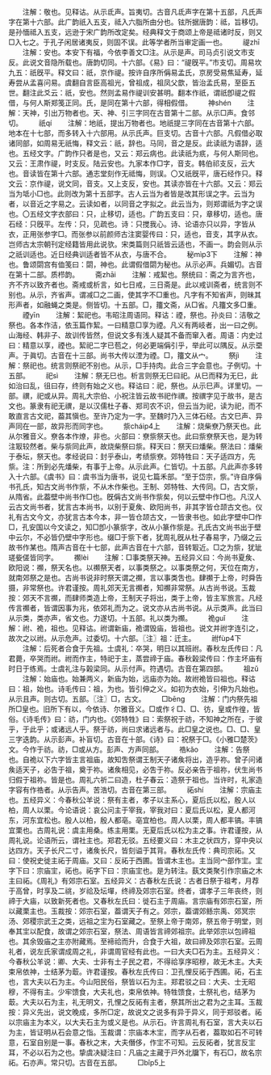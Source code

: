 <!-- { "loadSidebar": true } -->
　　注解：敬也。见释诂。从示氐声。旨夷切。古音凡氐声字在第十五部，凡氏声字在第十六部。此广韵祇入五支，祗入六脂所由分也。铉所据唐韵：祗，旨移切。是孙愐祗入五支，远逊于宋广韵所改定矣。经典释文于商颂上帝是祗诸时反，则又□入七之。于孔子闲居诸夷反，则固不误。此等学者所当审定画一也。
　　禔zhī
　　注解：安也。本安下有福，今依李善文□注。从示是声。司马贞引说文市支反。此说文音隐所载也。唐韵切同。十六部。《易》曰：“禔旣平。”市支切。周易坎九五：祇旣平。释文曰：祇，京作禔。按许自序所偁易孟氏，京房受易焦延寿，延寿尝从孟喜问易。虞翻自言臣高祖光，曾祖成，祖凤父歆，皆治孟氏易，至臣五世。翻注此爻云：祇，安也。然则孟易作禔训安甚明。翻本作祇，谓祇卽禔之假借，与何人斯郑笺正同。氏，是同在第十六部，得相假借。
　　神shén
　　注解：天神，引出万物者也。天、神、引三字同在古音第十二部。从示□声。食邻切。
　　祇qí
　　注解：地祇，提出万物者也。地祇提三字同在古音第十六部。地本在十七部，而多转入十六部用。从示氏声。巨支切。古音十六部。凡假借必取诸同部，如周易无祇悔，释文云：祇，辞也。马同，音之是反。此读祇为语辞，适也。五经文字。广韵作只者是也，又云：郑云病也。此读祇为疧，与何人斯同也。又云：王肃作禔，时支反。陆云安也。九家本作□字，音支。韩伯祁支反，云大也。音读皆在第十六部。通志堂刻作无祗悔，则误。〇又祇旣平，唐石经作只。释文云：京作禔，说文同，音支。又上支反，安也。其读亦皆在十六部。又云：郑云当为坻小□也。此则改为第十五部字。古人云当为者皆是改其形误之字。云当为者，以音近之字易之。云读如者，以同音之字拟之。此云当为，则郑谓祇为字之误也。〇五经文字衣部曰：只，止移切，适也。广韵五支曰：只，章移切，适也。唐石经：只旣平。左传：只，见疏也。诗：只搅我心。诗、论语亦只以异，字皆从衣，正用张参字□。而张参以前颜师古注窦婴传曰：只，适也，音支，其字从衣。岂师古太宗朝刊定经籍皆用此说欤。宋类篇则只祇皆云适也，不画一。韵会则从示之祇训适也。近日经典训适者皆不从衣，与唐不合。
　　秘mìp3下
　　注解：神也。鲁颂閟宫有侐笺曰：閟，神也。此谓假借閟为秘也。从示必声。兵媚切。古音在第十二部。质栉韵。
　　斋zhāi
　　注解：戒絜也。祭统曰：斋之为言齐也，齐不齐以致齐者也。斋戒或析言，如七日戒，三日斋是。此以戒训斋者，统言则不别也。从示，齐省声。谓减□之二画，使其字不□重也。凡字有不知省声，则昧其形声者，如融蝇之类是。侧皆切。十五部。□，籒文斋，从□省。凡籒文多□重。
　　禋yīn
　　注解：絜祀也。韦昭注周语同。释诂：禋，祭也。孙炎曰：洁敬之祭也。各本作洁，依玉篇作絜。一曰精意□享为禋。凡义有两岐者，出一曰之例。山海经、韩非子、故训传皆然，但说文多有浅人疑其不备而窜入者。周语：内史过曰：精意以享，禋也。絜祀二字已苞之，何必更端偁引乎，举此可以隅反。从示垔声。于眞切。古音在十三部。尚书大传以湮为禋。□，籒文从宀。
　　祭jì
　　注解：祭祀也。统言则祭祀不别也。从示，□手持肉。此合三字会意也。子例切。十五部。
　　祀sì
　　注解：祭无巳也。析言则祭无巳曰祀。从巳而释为无巳，此如治曰乱，徂曰存，终则有始之义也。释诂曰：祀，祭也。从示巳声。详里切。一部。禩，祀或从异。周礼大宗伯、小祝注皆云故书祀作禩。按禩字见于故书，是古文也。篆隶有祀无禩，是以汉儒杜子春、郑司农不识，但云当为祀，读为祀，而不敢直言古文祀，葢其愼也。至许乃定为一字。至魏时乃入三体石经。古文巳声、异声同在一部，故异形而同字也。
　　祡cháip4上
　　注解：烧柴尞乃祭天也。此从尔雅音义。尞各本作燎，非也。火部曰：尞祡祭天也。此曰祡尞祭天也，是为转注冣较然者。柴与祡同此声，故烧柴祭曰祡。释天曰：祭天曰燔柴。祭法曰：燔柴于泰坛，祭天也。孝经说曰：封乎泰山，考绩祡尞。郊特牲曰：天子适四方，先祡。注：所到必先燔柴，有事于上帝。从示此声。仁皆切。十五部。凡此声亦多转入十六部。《虞书》曰：虞书当为唐书，说见七篇禾部。“至于岱宗，祡。”许自序偁书孔氏，知古文尚书作祡，不从木作柴也。王制、郊特牲、大传同。□，古文祡，从隋省。此葢壁中尚书作□也。旣偁古文尚书作祡矣，何以云壁中作□也。凡汉人云古文尚书者，犹言古本尚书，以别于夏矦、欧阳尚书，非其字皆仓颉古文也。仪礼有古文今文，亦犹言古本今本，非一皆仓颉古文，一皆隶书也。如此字壁中□作□，孔安国以今文读之，知□卽小篆祡字，改从小篆作祡是。孔氏古文尚书出于壁中云尔，不必皆仍壁中字形也。缀□于祡下者，犹周礼旣从杜子春易字，乃缀之云故书作某也。隋声古音在十七部，此声古音在十六部，音转冣近。□之为祡，犹玼瑳姕傞皆同字。
　　禷lèi
　　注解：□事类祭天神。五经异义曰：今尚书夏矦、欧阳说：禷，祭天名也。以禷祭天者，以事类祭之。以事类祭之何，天位在南方，就南郊祭之是也。古尚书说非时祭天谓之禷，言以事类吿也。肆禷于上帝，时舜告摄，非常祭也。许君谨按。周礼郊天无言禷者，知禷非常祭。从古尚书说。玉裁按：郊天不言禷，而肆师类造上帝，王制天子将出，类于上帝，皆主军旅言。凡经传言禷者，皆谓因事为兆，依郊礼而为之。说文亦从古尚书说。从示类声。此当曰从示类，类亦声，省文也。力遂切。十五部。礼以类为禷。
　　祪guǐ
　　注解：祔、祪，祖也。见释诂。祔谓新庙，祪谓毁庙，皆祖也。说文并祔字连引之，故次之以祔。从示危声。过委切。十六部。〖注〗祖：迁主。
　　祔fùp4下
　　注解：后死者合食于先祖。士虞礼：卒哭，明日以其班祔。春秋左氏传曰：凡君薨，卒哭而祔。祔而作主，特祀于主，蒸尝禘于庙。春秋榖梁传曰：作主坏庙有时日于练焉。士虞礼注与榖梁同。从示付声。符遇切。古音在第四部。
　　祖zǔ
　　注解：始庙也。始兼两义，新庙为始，远庙亦为始。故祔祪皆曰祖也。释诂曰：祖，始也。诗毛传曰：祖，为也。皆引伸之义。如初为衣始，引伸为凡始也。从示且声。则古切。五部。〖注〗□，古文。
　　□bēng
　　注解：门内祭先祖所□皇也。旧所下有以，今依诗、尔雅音义。□或作彳□、□、彷，皇或作徨，皆俗。《诗毛传》曰：祊，门内也。《郊特牲》曰：索祭祝于祊，不知神之所在，于彼乎，于此乎；或诸远人乎。祭于祊，尚曰求诸远者与。此□皇之说也。□、□、皇三字迭韵。从示彭声。补盲切。古音在十部。《诗》曰：祝祭于□。《小雅□楚茨》文。今作于祊。祊，□或从方。彭声、方声同部。
　　祰kǎo
　　注解：告祭也。自祪以下六字皆主言祖庙，故知吿祭谓王制天子诸矦将出，造乎祢。曾子问诸矦适天子，必吿于祖，奠于祢。诸矦相见，必吿于祢。反必亲告于祖祢，伏生尚书归假于祖祢。皆是也。周礼六祈二曰造，杜子春云：造祭于祖也。当许时，礼家造字容有作祰者。从示告声。苦浩切。古音在第三部。
　　祏shí
　　注解：宗庙主也。五经异义：今春秋公羊说：祭有主者，孝子以主系心，夏后氏以松，殷人以柏，周人以栗。今论语说：哀公问主于宰我，宰我对曰：夏后氏以松，夏人都河东，河东宜松也。殷人以柏，殷人都亳。亳宜柏也。周人以栗，周人都丰镐。丰镐宜栗也。古周礼说：虞主用桑。练主用栗。无夏后氏以松为主之事。许君谨按，从周礼说。论语所云，谓社主也。郑君无驳。五经要义曰：木主之状四方，穿中央以达四方。天子长尺二寸，诸矦长尺，皆刻谥于其背。春秋左氏传：典司宗祏。又曰：使祝史徙主祏于周庙。又曰：反祏于西圃。皆谓木主也。主当同宀部作宔。宔字下曰：宗庙宔，祏也。祏字下曰：宗庙宔也。是为转注。蓺文类聚引作宗庙之木主曰祏。《周礼》有郊宗石室。五经异义：古春秋左氏说：古者日祭于祖考，月荐于高曾，时享及二祧，岁祫及坛墠，终禘及郊宗石室。终者，谓孝子三年丧终，则禘于大庙，以致新死者也。又春秋左氏曰：徙石主于周庙。言宗庙有郊宗石室，所以藏栗主也。玉裁按：郊宗石室，葢谓天子有之。郊宗，葢谓郊鲧宗禹、郊冥宗汤、郊稷宗武王之类，远祖之宔为石室藏之。至祭上帝于南郊，祭五帝于明堂，则奉其宔以配食，故谓之郊宗石室，祭法、周语皆言禘郊祖宗。此举郊宗以包禘祖也。其余毁庙之主亦附藏焉。至褅祫而升，合食于大祖，故曰禘及郊宗石室。云周礼者，说左氏家谓成周之礼，非谓周官经有此也。一曰大夫□石为主。五经异义：今春秋公羊说：卿、大夫、士非有土子民之君，不得祫享序昭穆，故无木主。大夫束帛依神，士结茅为菆。许君谨按。春秋左氏传曰：卫孔悝反祏于西圃。祏，石主也，言大夫以石为主。今山阳民俗，祭皆以石为主。郑君驳之曰：大夫、士无昭穆，不得有主。少牢馈食，大夫礼也，束帛依神。特牲馈食，士祭礼也，结茅为菆。大夫以石为主，礼无明文，孔悝之反祏有主者，祭其所出之君为之主耳。玉裁按：异义先出，说文晚成，多所□定，故说文之说多有异于异义，同于郑驳者。祏以宗庙主为本义，以大夫石主为或义是也。从示石。许言周礼有石室，言大夫以石为主，皆证明从石会意之恉。玉裁谓：宗庙本木宔，而字从石者，葢取如石不可转意，石室自别是一事。春秋之末，大夫僭侈，作宔不可知。云反祏者，犹言反宔耳，不必以石为之也。挚虞决疑注曰：凡庙之主藏于戸外北牖下，有石□，故名宗祏。石亦声。常只切。古音在五部。
　　□bǐp5上
